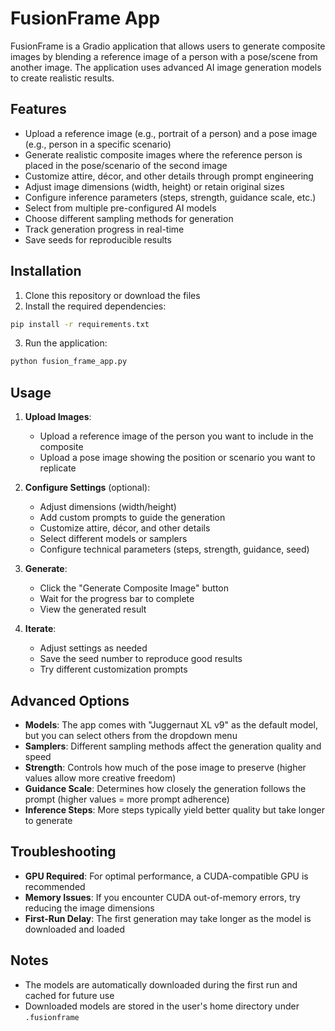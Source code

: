 # FusionFrame App

FusionFrame is a Gradio application that allows users to generate composite images by blending a reference image of a person with a pose/scene from another image. The application uses advanced AI image generation models to create realistic results.

## Features

- Upload a reference image (e.g., portrait of a person) and a pose image (e.g., person in a specific scenario)
- Generate realistic composite images where the reference person is placed in the pose/scenario of the second image
- Customize attire, décor, and other details through prompt engineering
- Adjust image dimensions (width, height) or retain original sizes
- Configure inference parameters (steps, strength, guidance scale, etc.)
- Select from multiple pre-configured AI models
- Choose different sampling methods for generation
- Track generation progress in real-time
- Save seeds for reproducible results

## Installation

1. Clone this repository or download the files
2. Install the required dependencies:

```bash
pip install -r requirements.txt
```

3. Run the application:

```bash
python fusion_frame_app.py
```

## Usage

1. **Upload Images**:
   - Upload a reference image of the person you want to include in the composite
   - Upload a pose image showing the position or scenario you want to replicate

2. **Configure Settings** (optional):
   - Adjust dimensions (width/height)
   - Add custom prompts to guide the generation
   - Customize attire, décor, and other details
   - Select different models or samplers
   - Configure technical parameters (steps, strength, guidance, seed)

3. **Generate**:
   - Click the "Generate Composite Image" button
   - Wait for the progress bar to complete
   - View the generated result

4. **Iterate**:
   - Adjust settings as needed
   - Save the seed number to reproduce good results
   - Try different customization prompts

## Advanced Options

- **Models**: The app comes with "Juggernaut XL v9" as the default model, but you can select others from the dropdown menu
- **Samplers**: Different sampling methods affect the generation quality and speed
- **Strength**: Controls how much of the pose image to preserve (higher values allow more creative freedom)
- **Guidance Scale**: Determines how closely the generation follows the prompt (higher values = more prompt adherence)
- **Inference Steps**: More steps typically yield better quality but take longer to generate

## Troubleshooting

- **GPU Required**: For optimal performance, a CUDA-compatible GPU is recommended
- **Memory Issues**: If you encounter CUDA out-of-memory errors, try reducing the image dimensions
- **First-Run Delay**: The first generation may take longer as the model is downloaded and loaded

## Notes

- The models are automatically downloaded during the first run and cached for future use
- Downloaded models are stored in the user's home directory under `.fusionframe`
